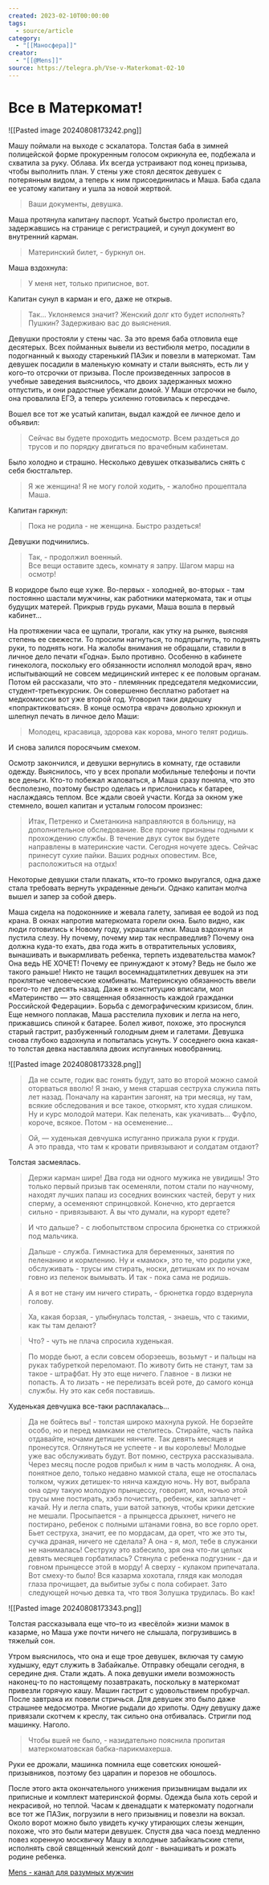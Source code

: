 ```yaml
---
created: 2023-02-10T00:00:00
tags:
  - source/article
category:
  - "[[Маносфера]]"
creator:
  - "[[@Mens]]"
source: https://telegra.ph/Vse-v-Materkomat-02-10
---
```


# Все в Матеркомат!

![[Pasted image 20240808173242.png]]

Машу поймали на выходе с эскалатора. Толстая баба в зимней полицейской форме прокуренным голосом окрикнула ее, подбежала и схватила за руку. Облава. Их всегда устраивают под конец призыва, чтобы выполнить план. У стены уже стоял десяток девушек с потерянным видом, а теперь к ним присоединилась и Маша. Баба сдала ее усатому капитану и ушла за новой жертвой.

> Ваши документы, девушка.

Маша протянула капитану паспорт. Усатый быстро пролистал его, задержавшись на странице с регистрацией, и сунул документ во внутренний карман.

> Материнский билет, - буркнул он.

Маша вздохнула:

> У меня нет, только приписное, вот.

Капитан сунул в карман и его, даже не открыв.

> Так… Уклоняемся значит? Женский долг кто будет исполнять? Пушкин? Задерживаю вас до выяснения.

Девушки простояли у стены час. За это время баба отловила еще десятерых. Всех пойманных вывели из вестибюля метро, посадили в подогнанный к выходу старенький ПАЗик и повезли в матеркомат. Там девушек посадили в маленькую комнату и стали выяснять, есть ли у кого–то отсрочки от призыва. После произведенных запросов в учебные заведения выяснилось, что двоих задержанных можно отпустить, и они радостные убежали домой. У Маши отсрочки не было, она провалила ЕГЭ, а теперь усиленно готовилась к пересдаче.

Вошел все тот же усатый капитан, выдал каждой ее личное дело и объявил:

> Сейчас вы будете проходить медосмотр. Всем раздеться до трусов и по порядку двигаться по врачебным кабинетам.

Было холодно и страшно. Несколько девушек отказывались снять с себя бюстгальтер.

> Я же женщина! Я не могу голой ходить, - жалобно прошептала Маша.

Капитан гаркнул: 

> Пока не родила - не женщина. Быстро раздеться!

Девушки подчинились.

> Так, - продолжил военный.  
> Все вещи оставите здесь, комнату я запру. Шагом марш на осмотр!

В коридоре было еще хуже. Во-первых - холодней, во-вторых - там постоянно шастали мужчины, как работники матеркомата, так и отцы будущих матерей. Прикрыв грудь руками, Маша вошла в первый кабинет…

На протяжении часа ее щупали, трогали, как утку на рынке, выясняя степень ее свежести. То просили нагнуться, то подпрыгнуть, то поднять руки, то поднять ноги. На жалобы внимания не обращали, ставили в личное дело печати «Годна». Было противно. Особенно в кабинете гинеколога, поскольку его обязанности исполнял молодой врач, явно испытывающий не совсем медицинский интерес к ее половым органам. Потом ей рассказали, что это - племянник председателя медкомиссии, студент-третьекурсник. Он совершенно бесплатно работает на медкомиссии вот уже второй год. Уговорил таки дядюшку «попрактиковаться». В конце осмотра «врач» довольно хрюкнул и шлепнул печать в личное дело Маши:

> Молодец, красавица, здорова как корова, много телят родишь.

И снова залился поросячьим смехом.

Осмотр закончился, и девушки вернулись в комнату, где оставили одежду. Выяснилось, что у всех пропали мобильные телефоны и почти все деньги. Кто-то побежал жаловаться, а Маша сразу поняла, что это бесполезно, поэтому быстро оделась и прислонилась к батарее, наслаждаясь теплом. Все ждали своей участи. Когда за окном уже стемнело, вошел капитан и усталым голосом произнес:

> Итак, Петренко и Сметанкина направляются в больницу, на дополнительное обследование. Все прочие признаны годными к прохождению службы. В течение двух суток вы будете направлены в материнские части. Сегодня ночуете здесь. Сейчас принесут сухие пайки. Ваших родных оповестим. Все, расположиться на отдых!

Некоторые девушки стали плакать, кто–то громко выругался, одна даже стала требовать вернуть украденные деньги. Однако капитан молча вышел и запер за собой дверь.

Маша сидела на подоконнике и жевала галету, запивая ее водой из под крана. В окнах напротив матеркомата горели окна. Было видно, как люди готовились к Новому году, украшали елки. Маша вздохнула и пустила слезу. Ну почему, почему мир так несправедлив? Почему она должна куда-то ехать, два года жить в отвратительных условиях, вынашивать и выкармливать ребенка, терпеть издевательства мамок? Она ведь НЕ ХОЧЕТ! Почему ее принуждают к этому? Ведь не было же такого раньше! Никто не тащил восемнадцатилетних девушек на эти проклятые человеческие комбинаты. Материнскую обязанность ввели всего-то лет десять назад. Даже в конституцию вписали, мол «Материнство — это священная обязанность каждой гражданки Российской Федерации». Борьба с демографическим кризисом, блин. Еще немного поплакав, Маша расстелила пуховик и легла на него, прижавшись спиной к батарее. Болел живот, похоже, это проснулся старый гастрит, разбуженный голодным днем и галетами. Девушка снова глубоко вздохнула и попыталась уснуть. У соседнего окна какая-то толстая девка наставляла двоих испуганных новобранниц.

![[Pasted image 20240808173328.png]]

> Да не ссыте, годик вас гонять будут, зато во второй можно самой оторваться вволю! Я знаю, у меня старшая сеструха служила пять лет назад. Поначалу на карантин загонят, на три месяца, ну там, всякие обследования и все такое, откормят, кто худая слишком. Ну и курс молодой матери. Как пеленать, как укачивать… Фуфло, короче, всякое. Потом - на осеменение…

> Ой, — худенькая девчушка испуганно прижала руки к груди.  
> А это правда, что там к кровати привязывают и солдатам отдают?

Толстая засмеялась.

> Держи карман шире! Два года ни одного мужика не увидишь! Это только первый призыв так осеменяли, потом стали по научному, находят лучших папаш из соседних воинских частей, берут у них сперму, а осеменяют спринцовкой. Конечно, кто дергается сильно - привязывают. А вы что думали, на курорт едете?

> И что дальше? - с любопытством спросила брюнетка со стрижкой под мальчика.

> Дальше - служба. Гимнастика для беременных, занятия по пеленанию и кормлению. Ну и «мамок», это те, что родили уже, обслуживать - трусы им стирать, носки, детишкам их по ночам говно из пеленок вымывать. И так - пока сама не родишь.

> А я вот не стану им ничего стирать, - брюнетка гордо вздернула голову.

> Ха, какая борзая, - улыбнулась толстая, - знаешь, что с такими, как ты там делают?

> Что? - чуть не плача спросила худенькая.

> По морде бьют, а если совсем оборзеешь, возьмут - и пальцы на руках табуреткой переломают. По животу бить не станут, там за такое - штрафбат. Ну это еще ничего. Главное - в лизки не попасть. А то лизать - не перелизать всей роте, до самого конца службы. Ну это как себя поставишь.

Худенькая девчушка все-таки расплакалась…

> Да не бойтесь вы! - толстая широко махнула рукой. Не борзейте особо, но и перед мамками не стелитесь. Стирайте, часть пайка отдавайте, ночами детишек нянчите. Так девять месяцев и пронесутся. Оглянуться не успеете - и вы королевы! Молодые уже вас обслуживать будут. Вот помню, сеструха рассказывала. Через месяц после родов прибыл к ним в часть молодняк. А она, понятное дело, только недавно мамкой стала, еще не отоспалась толком, чужих детишек-то нянча каждую ночь. Ну вот, выбрала она одну такую молодую прынцессу, говорит, мол, ночью этой трусы мне постирать, хэбэ почистить, ребенок, как заплачет - качай. Ну и легла спать, уши ватой заткнув, чтобы крики детские не мешали. Просыпается - а прынцесса дрыхнет, ничего не постирано, ребенок с полными штанами говна, во все горло орет. Бьет сеструха, значит, ее по мордасам, да орет, что же это ты, сучка драная, ничего не сделала? А она - я, мол, тебе в служанки не нанималась! Сеструху это взбесило, зря она что-ли целых девять месяцев горбатилась? Стянула с ребенка подгузник - да и говном прынцессе этой в морду! А сверху - кулаком припечатала. Вот смеху-то было! Вся казарма хохотала, глядя как молодая глаза прочищает, да выбитые зубы с пола собирает. Зато следующей ночью девка та, что твоя Золушка трудилась. Во как!

![[Pasted image 20240808173343.png]]

Толстая рассказывала еще что–то из «весёлой» жизни мамок в казарме, но Маша уже почти ничего не слышала, погрузившись в тяжелый сон.

Утром выяснилось, что она и еще трое девушек, включая ту самую худышку, едут служить в Забайкалье. Отправку обещали сегодня, в середине дня. Стали ждать. А пока девушки имели возможность наконец-то по настоящему позавтракать, поскольку в матеркомат привезли горячую кашу. Машин гастрит с удовольствием пробурчал. После завтрака их повели стричься. Для девушек это было даже страшнее медосмотра. Многие рыдали до хрипоты. Одну девушку даже привязали скотчем к креслу, так сильно она отбивалась. Стригли под машинку. Наголо.

> Чтобы вшей не было, - назидательно пояснила пропитая матеркоматовская бабка-парикмахерша.

Руки ее дрожали, машинка помнила еще советских юношей-призывников, поэтому без царапин и порезов не обошлось.

После этого акта окончательного унижения призывницам выдали их приписные и комплект материнской формы. Одежда была хоть серой и некрасивой, но теплой. Часам к двенадцати к матеркомату подогнали все тот же ПАЗик, погрузили в него призывниц и повезли на вокзал. Около ворот можно было увидеть кучку утирающих слезы женщин, похоже, что это были матери девушек. Спустя два часа поезд медленно повез коренную москвичку Машу в холодные забайкальские степи, исполнять свой священный женский долг - вынашивать и рожать родине ребенка.

[Mens - канал для разумных мужчин](http://t.me/mensfirst)
